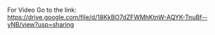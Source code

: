 For Video Go to the link: https://drive.google.com/file/d/18KkBO7dZFWMhKtnW-AQYK-TnuBf--yNB/view?usp=sharing

